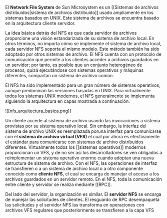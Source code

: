 El **Network File System** de Sun Microsystem es un [[Sistemas de archivos distribuidos|sistema de archivos distribuido]] usado ampliamente en los sistemas basados en UNIX. Este sistema de archivos se encuentra basado en la arquitectura cliente servidor.

La idea básica detrás del NFS es que cada servidor de archivos proporcione una visión estandarizada de su sistema de archivo local. En otros términos, no importa cómo se implemente el sistema de archivo local, cada servidor NFS soporta el mismo modelo. Este método también ha sido adoptado por otros sistemas de archivo. El NFS cuenta con un protocolo de comunicación que permite a los clientes acceder a archivos guardados en un servidor; por tanto, es posible que un conjunto heterogéneo de procesos, quizá ejecutándose con sistemas operativos y máquinas diferentes, compartan un sistema de archivo común.

El NFS ha sido implementado para un gran número de sistemas operativos, aunque predominan las versiones basadas en UNIX. Para virtualmente todos los sistemas UNIX modernos, el NFS generalmente se implementa siguiendo la arquitectura en capas mostrada a continuación.

![[nfs_arquitectura_basica.png]]

Un cliente accede al sistema de archivo usando las invocaciones a sistema provistas por su sistema operativo local. Sin embargo, la interfaz del sistema de archivo UNIX es reemplazada poruna interfaz para comunicarse con el **sistema de archivo virtual (VFS)** el cual por ahora es efectivamente el estándar para comunicarse con sistemas de archivo distribuidos diferentes. Virtualmente todos los [[sistemas operativos]] modernos proporcionan un VFS, y de no ser así los desarrolladores se ven obligados a reimplementar un sistema operativo enorme cuando adoptan una nueva estructura de sistema de archivo. Con el NFS, las operaciones de interfaz se transfieren o a un sistema de archivo local o a otro componente conocido como **cliente NFS**, el cual se encarga de manejar el acceso a los archivos guardados en un servidor remoto. En el NFS, toda la comunicación entre cliente y servidor se realiza mediante [[RPC]].

Del lado del servidor, la organización es similar. El **servidor NFS** se encarga de manejar las solicitudes de clientes. El resguardo de RPC desempaqueta las solicitudes y el servidor NFS las transforma en operaciones con archivos VFS regulares que posteriormente se transfieren a la capa VFS
